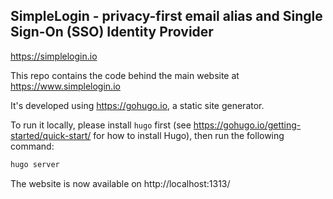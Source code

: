 SimpleLogin - privacy-first email alias and Single Sign-On (SSO) Identity Provider
---

https://simplelogin.io

This repo contains the code behind the main website at https://www.simplelogin.io

It's developed using https://gohugo.io, a static site generator.

To run it locally, please install `hugo` first (see https://gohugo.io/getting-started/quick-start/ for how to install Hugo), then run the following command:

```bash
hugo server
```

The website is now available on http://localhost:1313/
